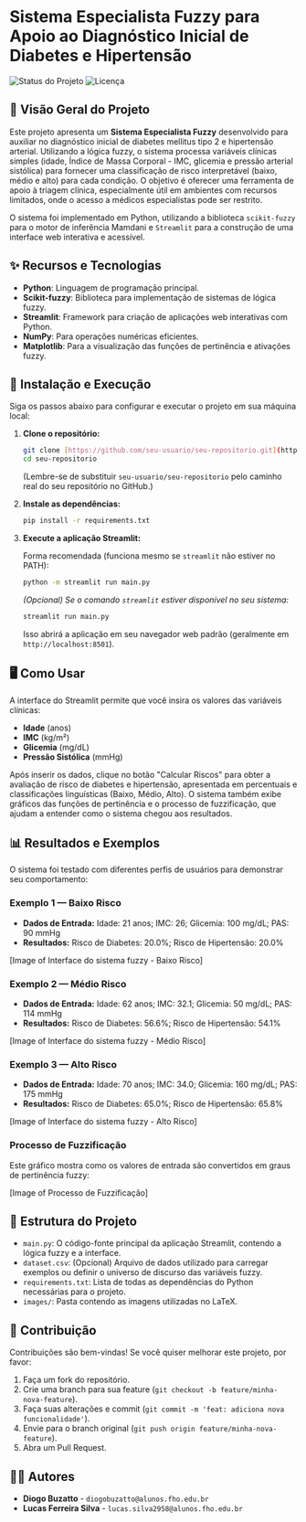 # Sistema Especialista Fuzzy para Apoio ao Diagnóstico Inicial de Diabetes e Hipertensão

![Status do Projeto](https://img.shields.io/badge/status-ativo-brightgreen)
![Licença](https://img.shields.io/badge/license-MIT-blue)

## 🎯 Visão Geral do Projeto

Este projeto apresenta um **Sistema Especialista Fuzzy** desenvolvido para auxiliar no diagnóstico inicial de diabetes mellitus tipo 2 e hipertensão arterial. Utilizando a lógica fuzzy, o sistema processa variáveis clínicas simples (idade, Índice de Massa Corporal - IMC, glicemia e pressão arterial sistólica) para fornecer uma classificação de risco interpretável (baixo, médio e alto) para cada condição. O objetivo é oferecer uma ferramenta de apoio à triagem clínica, especialmente útil em ambientes com recursos limitados, onde o acesso a médicos especialistas pode ser restrito.

O sistema foi implementado em Python, utilizando a biblioteca `scikit-fuzzy` para o motor de inferência Mamdani e `Streamlit` para a construção de uma interface web interativa e acessível.

## ✨ Recursos e Tecnologias

* **Python**: Linguagem de programação principal.
* **Scikit-fuzzy**: Biblioteca para implementação de sistemas de lógica fuzzy.
* **Streamlit**: Framework para criação de aplicações web interativas com Python.
* **NumPy**: Para operações numéricas eficientes.
* **Matplotlib**: Para a visualização das funções de pertinência e ativações fuzzy.

## 🚀 Instalação e Execução

Siga os passos abaixo para configurar e executar o projeto em sua máquina local:

1.  **Clone o repositório:**

    ```bash
    git clone [https://github.com/seu-usuario/seu-repositorio.git](https://github.com/seu-usuario/seu-repositorio.git)
    cd seu-repositorio
    ```
    (Lembre-se de substituir `seu-usuario/seu-repositorio` pelo caminho real do seu repositório no GitHub.)

2.  **Instale as dependências:**

    ```bash
    pip install -r requirements.txt
    ```

3. **Execute a aplicação Streamlit:**

    Forma recomendada (funciona mesmo se `streamlit` não estiver no PATH):

    ```bash
    python -m streamlit run main.py
    ```

    *(Opcional) Se o comando `streamlit` estiver disponível no seu sistema:*

    ```bash
    streamlit run main.py
    ```

    Isso abrirá a aplicação em seu navegador web padrão (geralmente em `http://localhost:8501`).

## 🖥️ Como Usar

A interface do Streamlit permite que você insira os valores das variáveis clínicas:

* **Idade** (anos)
* **IMC** (kg/m²)
* **Glicemia** (mg/dL)
* **Pressão Sistólica** (mmHg)

Após inserir os dados, clique no botão "Calcular Riscos" para obter a avaliação de risco de diabetes e hipertensão, apresentada em percentuais e classificações linguísticas (Baixo, Médio, Alto). O sistema também exibe gráficos das funções de pertinência e o processo de fuzzificação, que ajudam a entender como o sistema chegou aos resultados.

## 📊 Resultados e Exemplos

O sistema foi testado com diferentes perfis de usuários para demonstrar seu comportamento:

### Exemplo 1 — Baixo Risco

* **Dados de Entrada:** Idade: 21 anos; IMC: 26; Glicemia: 100 mg/dL; PAS: 90 mmHg
* **Resultados:** Risco de Diabetes: 20.0%; Risco de Hipertensão: 20.0%

[Image of Interface do sistema fuzzy - Baixo Risco]

### Exemplo 2 — Médio Risco

* **Dados de Entrada:** Idade: 62 anos; IMC: 32.1; Glicemia: 50 mg/dL; PAS: 114 mmHg
* **Resultados:** Risco de Diabetes: 56.6%; Risco de Hipertensão: 54.1%

[Image of Interface do sistema fuzzy - Médio Risco]

### Exemplo 3 — Alto Risco

* **Dados de Entrada:** Idade: 70 anos; IMC: 34.0; Glicemia: 160 mg/dL; PAS: 175 mmHg
* **Resultados:** Risco de Diabetes: 65.0%; Risco de Hipertensão: 65.8%

[Image of Interface do sistema fuzzy - Alto Risco]

### Processo de Fuzzificação

Este gráfico mostra como os valores de entrada são convertidos em graus de pertinência fuzzy:

[Image of Processo de Fuzzificação]

## 📁 Estrutura do Projeto

* `main.py`: O código-fonte principal da aplicação Streamlit, contendo a lógica fuzzy e a interface.
* `dataset.csv`: (Opcional) Arquivo de dados utilizado para carregar exemplos ou definir o universo de discurso das variáveis fuzzy.
* `requirements.txt`: Lista de todas as dependências do Python necessárias para o projeto.
* `images/`: Pasta contendo as imagens utilizadas no LaTeX.

## 🤝 Contribuição

Contribuições são bem-vindas! Se você quiser melhorar este projeto, por favor:

1.  Faça um fork do repositório.
2.  Crie uma branch para sua feature (`git checkout -b feature/minha-nova-feature`).
3.  Faça suas alterações e commit (`git commit -m 'feat: adiciona nova funcionalidade'`).
4.  Envie para o branch original (`git push origin feature/minha-nova-feature`).
5.  Abra um Pull Request.

## 👨‍💻 Autores

* **Diogo Buzatto** - `diogobuzatto@alunos.fho.edu.br`
* **Lucas Ferreira Silva** - `lucas.silva2958@alunos.fho.edu.br`
